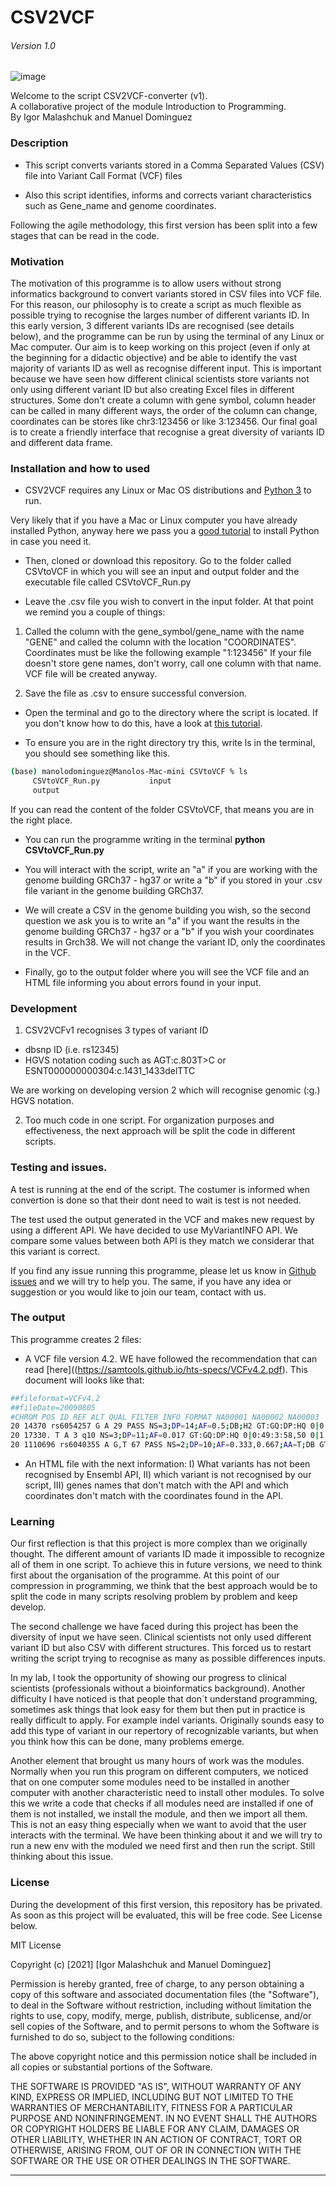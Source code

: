 # CSV2VCF

###### Version 1.0
![image](https://drive.google.com/uc?export=view&id=1qTdMNRkowLjhYSBPqZSy3Lp6gcv4V-A_)

 Welcome to the script CSV2VCF-converter (v1).                        
 A collaborative project of the module Introduction to Programming.      
 By Igor Malashchuk and Manuel Dominguez  


### Description

  - This script converts variants stored in a Comma Separated Values (CSV) file into Variant Call Format (VCF) files

  - Also this script identifies, informs and corrects variant characteristics such as Gene_name and genome coordinates.
  
Following the agile methodology, this first version has been split into a few stages that can be read in the code.

### Motivation 
The motivation of this programme is to allow users without strong informatics background to convert variants stored in CSV files into VCF file. For this reason, our philosophy is to create a script as much flexible as possible trying to recognise the larges number of different variants ID. In this early version, 3 different variants IDs are recognised (see details below), and the programme can be run by using the terminal of any Linux or Mac computer. Our aim is to keep working on this project (even if only at the beginning for a didactic objective) and be able to identify the vast majority of variants ID as well as recognise different input. This is important because we have seen how different clinical scientists store variants not only using different variant ID but also creating Excel files in different structures. Some don't create a column with gene symbol, column header can be called in many different ways, the order of the column can change, coordinates can be stores like chr3:123456 or like 3:123456. Our final goal is to create a friendly interface that recognise a great diversity of variants ID and different data frame. 

### Installation and how to used

 - CSV2VCF requires any Linux or Mac OS distributions and [Python 3](https://www.python.org/) to run.

Very likely that if you have a Mac or Linux computer you have already installed Python, anyway here we pass you a  [good tutorial](https://realpython.com/installing-python/) to install Python in case you need it.

 - Then, cloned or download this repository. Go to the folder called CSVtoVCF in which you will see an input and output folder and  the executable file called CSVtoVCF_Run.py
  
 - Leave the .csv file you wish to convert in the input folder. At that point we remind you a couple of things:

  1. Called the column with the gene_symbol/gene_name with the name "GENE" and called the column with the location "COORDINATES". Coordinates must be like the following example "1:123456" If your file doesn't store gene names, don't worry, call one column with that name. VCF file will be created anyway.

  2. Save the file as .csv to ensure successful conversion.
 
 - Open the terminal and go to the directory where the script is located.
  If you don't know how to do this, have a look at  [this tutorial](https://www.youtube.com/watch?v=Vhcx4KJbtes&feature=emb_logo).

 - To ensure you are in the right directory try this, write ls in the terminal, you should see something like this.

```sh
(base) manolodominguez@Manolos-Mac-mini CSVtoVCF % ls
     CSVtoVCF_Run.py           input
     output
```
If you can read the content of the folder CSVtoVCF, that means you are in the right place.

 - You can run the programme writing in the terminal **python CSVtoVCF_Run.py** 
 
 - You will interact with the script, write an "a" if you are working with the genome building GRCh37 - hg37 or write a "b" if you stored in your .csv file variant in the genome building  GRCh37.
 
 - We will create a CSV in the genome building you wish, so the second question we ask you is to write an "a" if you want the results in the genome building GRCh37 - hg37 or a "b" if you wish your coordinates results in Grch38. We will not change the variant ID, only the coordinates in the VCF.
 
 - Finally, go to the output folder where you will see the VCF file and an HTML file informing you about errors found in your input.

### Development

1. CSV2VCFv1 recognises 3 types of variant ID

 - dbsnp ID (i.e. rs12345)
 - HGVS notation coding such as AGT:c.803T>C or ESNT000000000304:c.1431_1433delTTC

 We are working on developing version 2 which will recognise genomic (:g.) HGVS notation.

2. Too much code in one script. For organization purposes and effectiveness, the next approach will be split the code in different scripts.



 ### Testing and issues.

A test is running at the end of the script. The costumer is informed when convertion is done so that their dont need to wait is test is not needed. 

The test used the output generated in the VCF and makes new request by using a different API. We have decided to use MyVariantINFO API. We compare some values between both API is they match we considerar that this variant is correct.

If you find any issue running this programme, please let us know in [Github issues](https://github.com/Manuel-DominguezCBG/Igor-Manuel/issues) and we will try to help you. The same, if you have any idea or suggestion or you would like to join our team, contact with us. 


### The output

This programme creates 2 files:

 - A VCF file version 4.2. WE have followed the recommendation that can read [here]((https://samtools.github.io/hts-specs/VCFv4.2.pdf). This document will looks like that:
 
 ```sh
 ##fileformat=VCFv4.2
##fileDate=20090805
#CHROM POS ID REF ALT QUAL FILTER INFO FORMAT NA00001 NA00002 NA00003
20 14370 rs6054257 G A 29 PASS NS=3;DP=14;AF=0.5;DB;H2 GT:GQ:DP:HQ 0|0:48:1:51,51 1|0:48:8:51,51 1/1:43:5:.,.
20 17330. T A 3 q10 NS=3;DP=11;AF=0.017 GT:GQ:DP:HQ 0|0:49:3:58,50 0|1:3:5:65,3 0/0:41:3
20 1110696 rs6040355 A G,T 67 PASS NS=2;DP=10;AF=0.333,0.667;AA=T;DB GT:GQ:DP:HQ 1|2:21:6:23,27 2|1:2:0:18,2 2/2:35:4
 ```


 - An HTML file with the next information: I) What variants has not been recognised by Ensembl API, II) which variant is not recognised by our script, III) genes names that don't match with the API and which coordinates don't match with the coordinates found in the API. 

### Learning

Our first reflection is that this project is more complex than we originally thought. The different amount of variants ID made it impossible to recognize all of them in one script. To achieve this in future versions, we need to think first about the organisation of the programme. At this point of our compression in programming, we think that the best approach would be to split the code in many scripts resolving problem by problem and keep develop.

The second challenge we have faced during this project has been the diversity of input we have seen. Clinical scientists not only used different variant ID but also CSV with different structures. This forced us to restart writing the script trying to recognise as many as possible differences inputs.

In my lab, I took the opportunity of showing our progress to clinical scientists (professionals without a bioinformatics background). Another difficulty I have noticed is that people that don´t understand programming, sometimes ask things that look easy for them but then put in practice is really difficult to apply. For example indel variants. Originally sounds easy to add this type of variant in our repertory of recognizable variants, but when you think how this can be done, many problems emerge.

Another element that brought us many hours of work was the modules. Normally when you run this program on different computers, we noticed that on one computer some modules need to be installed in another computer with another characteristic need to install other modules. To solve this we write a code that checks if all modules need are installed if one of them is not installed, we install the module, and then we import all them. This is not an easy thing especially when we want to avoid that the user interacts with the terminal. We have been thinking about it and we will try to run a new env with the moduled we need first and then run the script. Still thinking about this issue.


### License

During the development of this first version, this repository has be privated. As soon as this project will be evaluated, this will be free code. See License below.

MIT License

Copyright (c) [2021] [Igor Malashchuk and Manuel Dominguez]

Permission is hereby granted, free of charge, to any person obtaining a copy
of this software and associated documentation files (the "Software"), to deal
in the Software without restriction, including without limitation the rights
to use, copy, modify, merge, publish, distribute, sublicense, and/or sell
copies of the Software, and to permit persons to whom the Software is
furnished to do so, subject to the following conditions:

The above copyright notice and this permission notice shall be included in all
copies or substantial portions of the Software.

THE SOFTWARE IS PROVIDED "AS IS", WITHOUT WARRANTY OF ANY KIND, EXPRESS OR
IMPLIED, INCLUDING BUT NOT LIMITED TO THE WARRANTIES OF MERCHANTABILITY,
FITNESS FOR A PARTICULAR PURPOSE AND NONINFRINGEMENT. IN NO EVENT SHALL THE
AUTHORS OR COPYRIGHT HOLDERS BE LIABLE FOR ANY CLAIM, DAMAGES OR OTHER
LIABILITY, WHETHER IN AN ACTION OF CONTRACT, TORT OR OTHERWISE, ARISING FROM,
OUT OF OR IN CONNECTION WITH THE SOFTWARE OR THE USE OR OTHER DEALINGS IN THE
SOFTWARE.

----
